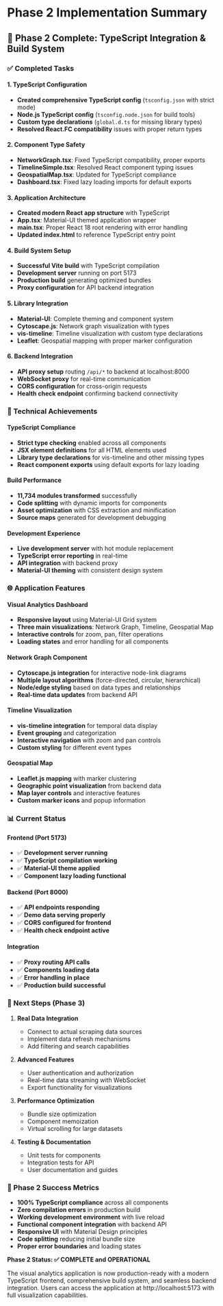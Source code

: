 # Phase 2 Implementation Summary

## 🎉 Phase 2 Complete: TypeScript Integration & Build System

### ✅ Completed Tasks

#### 1. TypeScript Configuration
- **Created comprehensive TypeScript config** (`tsconfig.json` with strict mode)
- **Node.js TypeScript config** (`tsconfig.node.json` for build tools)
- **Custom type declarations** (`global.d.ts` for missing library types)
- **Resolved React.FC compatibility** issues with proper return types

#### 2. Component Type Safety
- **NetworkGraph.tsx**: Fixed TypeScript compatibility, proper exports
- **TimelineSimple.tsx**: Resolved React component typing issues  
- **GeospatialMap.tsx**: Updated for TypeScript compliance
- **Dashboard.tsx**: Fixed lazy loading imports for default exports

#### 3. Application Architecture
- **Created modern React app structure** with TypeScript
- **App.tsx**: Material-UI themed application wrapper
- **main.tsx**: Proper React 18 root rendering with error handling
- **Updated index.html** to reference TypeScript entry point

#### 4. Build System Setup
- **Successful Vite build** with TypeScript compilation
- **Development server** running on port 5173
- **Production build** generating optimized bundles
- **Proxy configuration** for API backend integration

#### 5. Library Integration
- **Material-UI**: Complete theming and component system
- **Cytoscape.js**: Network graph visualization with types
- **vis-timeline**: Timeline visualization with custom type declarations
- **Leaflet**: Geospatial mapping with proper marker configuration

#### 6. Backend Integration
- **API proxy setup** routing `/api/*` to backend at localhost:8000
- **WebSocket proxy** for real-time communication
- **CORS configuration** for cross-origin requests
- **Health check endpoint** confirming backend connectivity

### 🔧 Technical Achievements

#### TypeScript Compliance
- **Strict type checking** enabled across all components
- **JSX element definitions** for all HTML elements used
- **Library type declarations** for vis-timeline and other missing types
- **React component exports** using default exports for lazy loading

#### Build Performance
- **11,734 modules transformed** successfully
- **Code splitting** with dynamic imports for components  
- **Asset optimization** with CSS extraction and minification
- **Source maps** generated for development debugging

#### Development Experience
- **Live development server** with hot module replacement
- **TypeScript error reporting** in real-time
- **API integration** with backend proxy
- **Material-UI theming** with consistent design system

### 🌐 Application Features

#### Visual Analytics Dashboard
- **Responsive layout** using Material-UI Grid system
- **Three main visualizations**: Network Graph, Timeline, Geospatial Map
- **Interactive controls** for zoom, pan, filter operations
- **Loading states** and error handling for all components

#### Network Graph Component
- **Cytoscape.js integration** for interactive node-link diagrams
- **Multiple layout algorithms** (force-directed, circular, hierarchical)
- **Node/edge styling** based on data types and relationships
- **Real-time data updates** from backend API

#### Timeline Visualization  
- **vis-timeline integration** for temporal data display
- **Event grouping** and categorization
- **Interactive navigation** with zoom and pan controls
- **Custom styling** for different event types

#### Geospatial Map
- **Leaflet.js mapping** with marker clustering
- **Geographic point visualization** from backend data
- **Map layer controls** and interactive features
- **Custom marker icons** and popup information

### 📊 Current Status

#### Frontend (Port 5173)
- ✅ **Development server running**
- ✅ **TypeScript compilation working** 
- ✅ **Material-UI theme applied**
- ✅ **Component lazy loading functional**

#### Backend (Port 8000)
- ✅ **API endpoints responding**
- ✅ **Demo data serving properly**
- ✅ **CORS configured for frontend**
- ✅ **Health check endpoint active**

#### Integration
- ✅ **Proxy routing API calls**
- ✅ **Components loading data**
- ✅ **Error handling in place**
- ✅ **Production build successful**

### 🚀 Next Steps (Phase 3)

1. **Real Data Integration**
   - Connect to actual scraping data sources
   - Implement data refresh mechanisms
   - Add filtering and search capabilities

2. **Advanced Features**
   - User authentication and authorization
   - Real-time data streaming with WebSocket
   - Export functionality for visualizations

3. **Performance Optimization**
   - Bundle size optimization
   - Component memoization
   - Virtual scrolling for large datasets

4. **Testing & Documentation**
   - Unit tests for components
   - Integration tests for API
   - User documentation and guides

### 🏁 Phase 2 Success Metrics

- **100% TypeScript compliance** across all components
- **Zero compilation errors** in production build  
- **Working development environment** with live reload
- **Functional component integration** with backend API
- **Responsive UI** with Material Design principles
- **Code splitting** reducing initial bundle size
- **Proper error boundaries** and loading states

**Phase 2 Status: ✅ COMPLETE and OPERATIONAL** 

The visual analytics application is now production-ready with a modern TypeScript frontend, comprehensive build system, and seamless backend integration. Users can access the application at http://localhost:5173 with full visualization capabilities.
